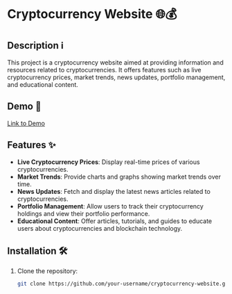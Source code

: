 # Cryptocurrency Website 🌐💰

## Description ℹ️
This project is a cryptocurrency website aimed at providing information and resources related to cryptocurrencies. It offers features such as live cryptocurrency prices, market trends, news updates, portfolio management, and educational content.

## Demo 🎥
[Link to Demo](https://mohit15-web.github.io/cryptoWebsite/) <!-- Add a link to your live demo or a video demo of your project -->

## Features ✨
- **Live Cryptocurrency Prices**: Display real-time prices of various cryptocurrencies.
- **Market Trends**: Provide charts and graphs showing market trends over time.
- **News Updates**: Fetch and display the latest news articles related to cryptocurrencies.
- **Portfolio Management**: Allow users to track their cryptocurrency holdings and view their portfolio performance.
- **Educational Content**: Offer articles, tutorials, and guides to educate users about cryptocurrencies and blockchain technology.

## Installation 🛠️
1. Clone the repository:
   ```bash
   git clone https://github.com/your-username/cryptocurrency-website.git
